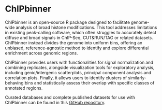 # ChIPbinner

ChIPbinner is an open-source R package designed to facilitate genome-wide analysis of broad histone modifications. This tool addresses limitations in existing peak-calling software, which often struggles to accurately detect diffuse and broad signals in ChIP-Seq, CUT&RUN/TAG or related datasets. ChIPbinner instead divides the genome into uniform bins, offering an unbiased, reference-agnostic method to identify and explore differential enrichment across genomic regions.

ChIPbinner provides users with functionalities for signal normalization and combining replicates, alongside visualization tools for exploratory analysis, including genic/intergenic scatterplots, principal component analysis and correlation plots. Finally, it allows users to identify clusters of similarly-behaving bins and statistically assess their overlap with specific classes of annotated regions. 

Curated databases and complete published datasets for use with ChIPbinner can be found in this <a href="https://github.com/padilr1/ChIPbinner_database.git">GitHub repository</a>.
